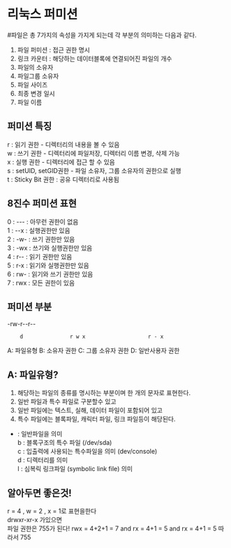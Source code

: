 리눅스 퍼미션
=========

#파일은 총 7가지의 속성을 가지게 되는데 각 부분의 의미하는 다음과 같다.

1. 파일 퍼미션 : 접근 권한 명시  
2. 링크 카운터 : 해당하는 데이터블록에 연결되어진 파일의 개수  
3. 파일의 소유자  
4. 파일그룹 소유자  
5. 파일 사이즈  
6. 최종 변경 일시  
7. 파일 이름  

퍼미션 특징
--------

r : 읽기 권한 - 디렉터리의 내용을 볼 수 있음  
w : 쓰기 권한 - 디렉터리에 파일저장, 디렉터리 이름 변경, 삭제 가능  
x : 실행 권한 - 디렉터리에 접근 할 수 있음  
s : setUID, setGID권한 - 파일 소유자, 그룹 소유자의 권한으로 실행  
t : Sticky Bit 권한 : 공유 디렉터리로 사용됨  

8진수 퍼미션 표현
------------

0 : --- : 아무런 권한이 없음  
1 : --x :  실행권한만 있음  
2 : -w- : 쓰기 권한만 있음  
3 : -wx : 쓰기와 실행권한만 있음  
4 : r-- : 읽기 권한만 있음  
5 : r-x : 읽기와 실행권한만 있음  
6 : rw- : 읽기와 쓰기 권한만 있음  
7 : rwx : 모든 권한이 있음  

퍼미션 부분
--------

-rw-r--r--  

        d               r w x                    r - x  
 A: 파일유형                  B: 소유자 권한    C: 그룹 소유자 권한    D: 일반사용자 권한  


A: 파일유형?
----------
1. 해당하는 파일의 종류를 명시하는 부분이며 한 개의 문자로 표현한다.  
2. 일반 파일과 특수 파일로 구분할수 있고  
3. 일반 파일에는 텍스트, 실해, 데이터 파일이 포함되어 있고  
4. 특수 파일에는 블록파일, 캐릭터 파일, 링크 파일등이 해당된다.  

- : 일반파일을 의미  
b : 블록구조의 특수 파일 (/dev/sda)  
c : 입출력에 사용되는 특수파일을 의미 (dev/console)  
d : 디렉터리를 의미  
l : 심복릭 링크파일 (symbolic link file) 의미  

알아두면 좋은것!
-----------
r = 4 , w = 2 , x = 1로 표현을한다  
drwxr-xr-x 가있으면  
파일 권한은 755가 된다! rwx = 4+2+1 = 7 and rx = 4+1 = 5 and rx = 4+1 = 5 따라서 755  
